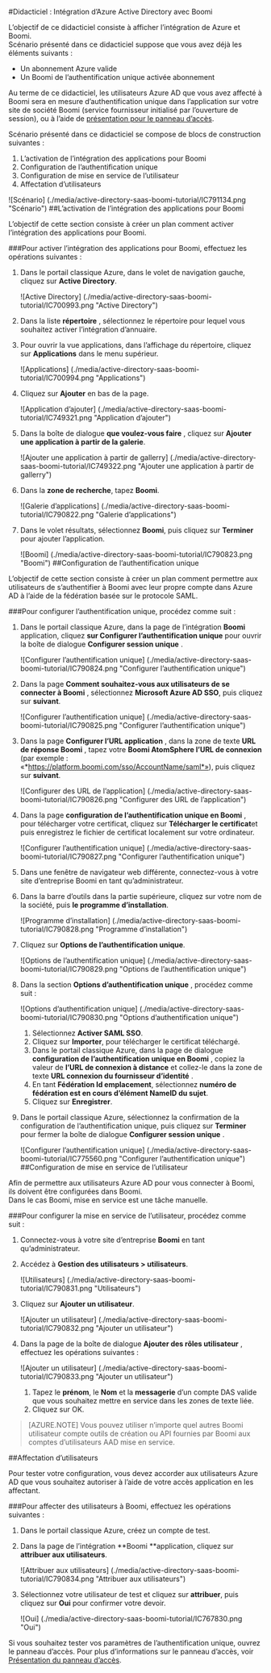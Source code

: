<properties 
    pageTitle="Didacticiel : Intégration d’Azure Active Directory avec Boomi | Microsoft Azure" 
    description="Découvrez comment utiliser Boomi avec Azure Active Directory pour activer l’authentification unique, la mise en service automatisé et bien plus encore !" 
    services="active-directory" 
    authors="jeevansd"  
    documentationCenter="na" 
    manager="femila"/>
<tags 
    ms.service="active-directory" 
    ms.devlang="na" 
    ms.topic="article" 
    ms.tgt_pltfrm="na" 
    ms.workload="identity" 
    ms.date="09/29/2016" 
    ms.author="jeedes" />

#<a name="tutorial-azure-active-directory-integration-with-boomi"></a>Didacticiel : Intégration d’Azure Active Directory avec Boomi

L’objectif de ce didacticiel consiste à afficher l’intégration de Azure et Boomi.  
Scénario présenté dans ce didacticiel suppose que vous avez déjà les éléments suivants :

-   Un abonnement Azure valide
-   Un Boomi de l’authentification unique activée abonnement

Au terme de ce didacticiel, les utilisateurs Azure AD que vous avez affecté à Boomi sera en mesure d’authentification unique dans l’application sur votre site de société Boomi (service fournisseur initialisé par l’ouverture de session), ou à l’aide de [présentation pour le panneau d’accès](active-directory-saas-access-panel-introduction.md).

Scénario présenté dans ce didacticiel se compose de blocs de construction suivantes :

1.  L’activation de l’intégration des applications pour Boomi
2.  Configuration de l’authentification unique
3.  Configuration de mise en service de l’utilisateur
4.  Affectation d’utilisateurs

![Scénario] (./media/active-directory-saas-boomi-tutorial/IC791134.png "Scénario")
##<a name="enabling-the-application-integration-for-boomi"></a>L’activation de l’intégration des applications pour Boomi

L’objectif de cette section consiste à créer un plan comment activer l’intégration des applications pour Boomi.

###<a name="to-enable-the-application-integration-for-boomi-perform-the-following-steps"></a>Pour activer l’intégration des applications pour Boomi, effectuez les opérations suivantes :

1.  Dans le portail classique Azure, dans le volet de navigation gauche, cliquez sur **Active Directory**.

    ![Active Directory] (./media/active-directory-saas-boomi-tutorial/IC700993.png "Active Directory")

2.  Dans la liste **répertoire** , sélectionnez le répertoire pour lequel vous souhaitez activer l’intégration d’annuaire.

3.  Pour ouvrir la vue applications, dans l’affichage du répertoire, cliquez sur **Applications** dans le menu supérieur.

    ![Applications] (./media/active-directory-saas-boomi-tutorial/IC700994.png "Applications")

4.  Cliquez sur **Ajouter** en bas de la page.

    ![Application d’ajouter] (./media/active-directory-saas-boomi-tutorial/IC749321.png "Application d’ajouter")

5.  Dans la boîte de dialogue **que voulez-vous faire** , cliquez sur **Ajouter une application à partir de la galerie**.

    ![Ajouter une application à partir de gallerry] (./media/active-directory-saas-boomi-tutorial/IC749322.png "Ajouter une application à partir de gallerry")

6.  Dans la **zone de recherche**, tapez **Boomi**.

    ![Galerie d’applications] (./media/active-directory-saas-boomi-tutorial/IC790822.png "Galerie d’applications")

7.  Dans le volet résultats, sélectionnez **Boomi**, puis cliquez sur **Terminer** pour ajouter l’application.

    ![Boomi] (./media/active-directory-saas-boomi-tutorial/IC790823.png "Boomi")
##<a name="configuring-single-sign-on"></a>Configuration de l’authentification unique

L’objectif de cette section consiste à créer un plan comment permettre aux utilisateurs de s’authentifier à Boomi avec leur propre compte dans Azure AD à l’aide de la fédération basée sur le protocole SAML.

###<a name="to-configure-single-sign-on-perform-the-following-steps"></a>Pour configurer l’authentification unique, procédez comme suit :

1.  Dans le portail classique Azure, dans la page de l’intégration **Boomi** application, cliquez **sur Configurer l’authentification unique** pour ouvrir la boîte de dialogue **Configurer session unique** .

    ![Configurer l’authentification unique] (./media/active-directory-saas-boomi-tutorial/IC790824.png "Configurer l’authentification unique")

2.  Dans la page **Comment souhaitez-vous aux utilisateurs de se connecter à Boomi** , sélectionnez **Microsoft Azure AD SSO**, puis cliquez sur **suivant**.

    ![Configurer l’authentification unique] (./media/active-directory-saas-boomi-tutorial/IC790825.png "Configurer l’authentification unique")

3.  Dans la page **Configurer l’URL application** , dans la zone de texte **URL de réponse Boomi** , tapez votre **Boomi AtomSphere l’URL de connexion** (par exemple : «*https://platform.boomi.com/sso/AccountName/saml*»), puis cliquez sur **suivant**.

    ![Configurer des URL de l’application] (./media/active-directory-saas-boomi-tutorial/IC790826.png "Configurer des URL de l’application")

4.  Dans la page **configuration de l’authentification unique en Boomi** , pour télécharger votre certificat, cliquez sur **Télécharger le certificat**et puis enregistrez le fichier de certificat localement sur votre ordinateur.

    ![Configurer l’authentification unique] (./media/active-directory-saas-boomi-tutorial/IC790827.png "Configurer l’authentification unique")

5.  Dans une fenêtre de navigateur web différente, connectez-vous à votre site d’entreprise Boomi en tant qu’administrateur.

6.  Dans la barre d’outils dans la partie supérieure, cliquez sur votre nom de la société, puis **le programme d’installation**.

    ![Programme d’installation] (./media/active-directory-saas-boomi-tutorial/IC790828.png "Programme d’installation")

7.  Cliquez sur **Options de l’authentification unique**.

    ![Options de l’authentification unique] (./media/active-directory-saas-boomi-tutorial/IC790829.png "Options de l’authentification unique")

8.  Dans la section **Options d’authentification unique** , procédez comme suit :

    ![Options d’authentification unique] (./media/active-directory-saas-boomi-tutorial/IC790830.png "Options d’authentification unique")

    1.  Sélectionnez **Activer SAML SSO**.
    2.  Cliquez sur **Importer**, pour télécharger le certificat téléchargé.
    3.  Dans le portail classique Azure, dans la page de dialogue **configuration de l’authentification unique en Boomi** , copiez la valeur de **l’URL de connexion à distance** et collez-le dans la zone de texte **URL connexion du fournisseur d’identité** .
    4.  En tant **Fédération Id emplacement**, sélectionnez **numéro de fédération est en cours d’élément NameID du sujet**.
    5.  Cliquez sur **Enregistrer**.

9.  Dans le portail classique Azure, sélectionnez la confirmation de la configuration de l’authentification unique, puis cliquez sur **Terminer** pour fermer la boîte de dialogue **Configurer session unique** .

    ![Configurer l’authentification unique] (./media/active-directory-saas-boomi-tutorial/IC775560.png "Configurer l’authentification unique")
##<a name="configuring-user-provisioning"></a>Configuration de mise en service de l’utilisateur

Afin de permettre aux utilisateurs Azure AD pour vous connecter à Boomi, ils doivent être configurées dans Boomi.  
Dans le cas Boomi, mise en service est une tâche manuelle.

###<a name="to-configure-user-provisioning-perform-the-following-steps"></a>Pour configurer la mise en service de l’utilisateur, procédez comme suit :

1.  Connectez-vous à votre site d’entreprise **Boomi** en tant qu’administrateur.

2.  Accédez à **Gestion des utilisateurs \> utilisateurs**.

    ![Utilisateurs] (./media/active-directory-saas-boomi-tutorial/IC790831.png "Utilisateurs")

3.  Cliquez sur **Ajouter un utilisateur**.

    ![Ajouter un utilisateur] (./media/active-directory-saas-boomi-tutorial/IC790832.png "Ajouter un utilisateur")

4.  Dans la page de la boîte de dialogue **Ajouter des rôles utilisateur** , effectuez les opérations suivantes :

    ![Ajouter un utilisateur] (./media/active-directory-saas-boomi-tutorial/IC790833.png "Ajouter un utilisateur")

    1.  Tapez le **prénom**, le **Nom** et la **messagerie** d’un compte DAS valide que vous souhaitez mettre en service dans les zones de texte liée.
    2.  Cliquez sur OK.

>[AZURE.NOTE] Vous pouvez utiliser n’importe quel autres Boomi utilisateur compte outils de création ou API fournies par Boomi aux comptes d’utilisateurs AAD mise en service.

##<a name="assigning-users"></a>Affectation d’utilisateurs

Pour tester votre configuration, vous devez accorder aux utilisateurs Azure AD que vous souhaitez autoriser à l’aide de votre accès application en les affectant.

###<a name="to-assign-users-to-boomi-perform-the-following-steps"></a>Pour affecter des utilisateurs à Boomi, effectuez les opérations suivantes :

1.  Dans le portail classique Azure, créez un compte de test.

2.  Dans la page de l’intégration **Boomi **application, cliquez sur **attribuer aux utilisateurs**.

    ![Attribuer aux utilisateurs] (./media/active-directory-saas-boomi-tutorial/IC790834.png "Attribuer aux utilisateurs")

3.  Sélectionnez votre utilisateur de test et cliquez sur **attribuer**, puis cliquez sur **Oui** pour confirmer votre devoir.

    ![Oui] (./media/active-directory-saas-boomi-tutorial/IC767830.png "Oui")

Si vous souhaitez tester vos paramètres de l’authentification unique, ouvrez le panneau d’accès. Pour plus d’informations sur le panneau d’accès, voir [Présentation du panneau d’accès](active-directory-saas-access-panel-introduction.md).
